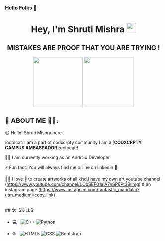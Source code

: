 ### Hello Folks 👋
<h1 align="center">Hey, I'm Shruti Mishra <img src="https://raw.githubusercontent.com/aemmadi/aemmadi/master/wave.gif" width="30px"></h1> 
<h2 align="center"> MISTAKES ARE PROOF THAT YOU ARE TRYING !</h2>

<p align="center"> <img src="https://octodex.github.com/images/daftpunktocat-thomas.gif" height="160px" width="160px"> <img src="https://octodex.github.com/images/daftpunktocat-guy.gif" height="160px" width="160px"> </p>

   
   ## :wave: ABOUT ME 💁‍♀️: 

😃 Hello! Shruti Mishra here . 

:octocat: I am a part of codxcrpty community  I am a [**CODXCRPTY CAMPUS AMBASSADOR**]:octocat:! 

👩‍💻 I am currently working as an Android Developer  

⚡ Fun fact: You will always find me online on linkedin 😬.

✍🏻 I love 💝 to create artworks of all kind,I have my own art youtube channel (https://www.youtube.com/channel/UCbSEF01aiA7nSP6Pt3Bllmg) & an instagram page (https://www.instagram.com/fantastic_mandala/?utm_medium=copy_link) .

<br>
## 🛠 &nbsp;SKILLS:

- 💻 &nbsp;
  ![C++](https://img.shields.io/badge/-C++-333333?style=flat&logo=C%2B%2B&logoColor=00599C)
  ![Python](https://img.shields.io/badge/-Python-333333?style=flat&logo=python)
  
- 🌐 &nbsp;
  ![HTML5](https://img.shields.io/badge/-HTML5-333333?style=flat&logo=HTML5)
  ![CSS](https://img.shields.io/badge/-CSS-333333?style=flat&logo=CSS3&logoColor=1572B6)
  ![Bootstrap](https://img.shields.io/badge/-Bootstrap-333333?style=flat&logo=bootstrap&logoColor=563D7C)
<br/>
<br />
   
